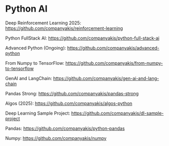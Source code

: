 # Python AI

Deep Reinforcement Learning 2025:
https://github.com/companyakis/reinforcement-learning

Python FullStack AI:
https://github.com/companyakis/python-full-stack-ai

Advanced Python (Ongoing):
https://github.com/companyakis/advanced-python

From Numpy to TensorFlow:
https://github.com/companyakis/from-numpy-to-tensorflow

GenAI and LangChain:
https://github.com/companyakis/gen-ai-and-lang-chain

Pandas Strong:
https://github.com/companyakis/pandas-strong

Algos (2025):
https://github.com/companyakis/algos-python

Deep Learning Sample Project:
https://github.com/companyakis/dl-sample-project

Pandas: 
https://github.com/companyakis/python-pandas

Numpy: 
https://github.com/companyakis/numpy


